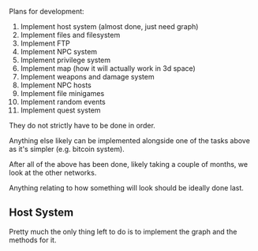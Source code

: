 Plans for development:
1. Implement host system (almost done, just need graph)
2. Implement files and filesystem
3. Implement FTP
4. Implement NPC system
5. Implement privilege system
6. Implement map (how it will actually work in 3d space)
7. Implement weapons and damage system
8. Implement NPC hosts
9. Implement file minigames
10. Implement random events
11. Implement quest system

They do not strictly have to be done in order.

Anything else likely can be implemented alongside one of the tasks above as it's simpler (e.g. bitcoin system).

After all of the above has been done, likely taking a couple of months, we look at the other networks.

Anything relating to how something will look should be ideally done last.

## Host System
Pretty much the only thing left to do is to implement the graph and the methods for it.